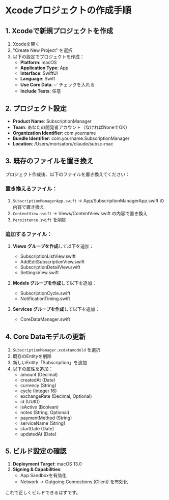# Xcodeプロジェクトの作成手順

## 1. Xcodeで新規プロジェクトを作成

1. Xcodeを開く
2. "Create New Project" を選択
3. 以下の設定でプロジェクトを作成：
   - **Platform**: macOS
   - **Application Type**: App
   - **Interface**: SwiftUI
   - **Language**: Swift
   - **Use Core Data**: ✅ チェックを入れる
   - **Include Tests**: 任意

## 2. プロジェクト設定

- **Product Name**: SubscriptionManager
- **Team**: あなたの開発者アカウント（なければNoneでOK）
- **Organization Identifier**: com.yourname
- **Bundle Identifier**: com.yourname.SubscriptionManager
- **Location**: /Users/morisatoru/claude/subsc-mac

## 3. 既存のファイルを置き換え

プロジェクト作成後、以下のファイルを置き換えてください：

### 置き換えるファイル：
1. `SubscriptionManagerApp.swift` → App/SubscriptionManagerApp.swift の内容で置き換え
2. `ContentView.swift` → Views/ContentView.swift の内容で置き換え
3. `Persistence.swift` を削除

### 追加するファイル：
1. **Views グループを作成**して以下を追加：
   - SubscriptionListView.swift
   - AddEditSubscriptionView.swift
   - SubscriptionDetailView.swift
   - SettingsView.swift

2. **Models グループを作成**して以下を追加：
   - SubscriptionCycle.swift
   - NotificationTiming.swift

3. **Services グループを作成**して以下を追加：
   - CoreDataManager.swift

## 4. Core Dataモデルの更新

1. `SubscriptionManager.xcdatamodeld` を選択
2. 既存のEntityを削除
3. 新しいEntity「Subscription」を追加
4. 以下の属性を追加：
   - amount (Decimal)
   - createdAt (Date)
   - currency (String)
   - cycle (Integer 16)
   - exchangeRate (Decimal, Optional)
   - id (UUID)
   - isActive (Boolean)
   - notes (String, Optional)
   - paymentMethod (String)
   - serviceName (String)
   - startDate (Date)
   - updatedAt (Date)

## 5. ビルド設定の確認

1. **Deployment Target**: macOS 13.0
2. **Signing & Capabilities**:
   - App Sandboxを有効化
   - Network → Outgoing Connections (Client) を有効化

これで正しくビルドできるはずです。
